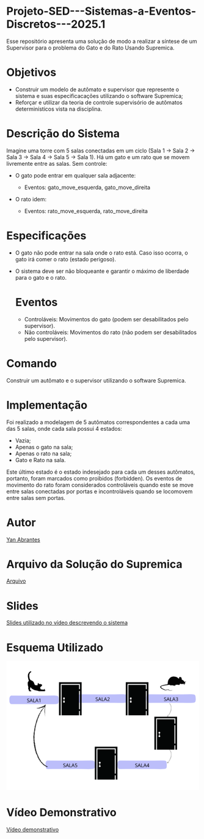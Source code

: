 # Projeto-SED---Sistemas-a-Eventos-Discretos---2025.1
Esse repositório apresenta uma solução de modo a realizar a síntese de um Supervisor para o problema do Gato e do Rato Usando Supremica.

# Objetivos

- Construir um modelo de autômato e supervisor que represente o sistema e suas especificacações utilizando o software Supremica;
- Reforçar e utilizar da teoria de controle supervisório de autômatos determinísticos vista na disciplina.

# Descrição do Sistema

Imagine uma torre com 5 salas conectadas em um ciclo (Sala 1 → Sala 2 → Sala 3 → Sala 4 → Sala 5 → Sala 1). Há um gato e um rato que se movem livremente entre as salas. Sem controle:

- O gato pode entrar em qualquer sala adjacente:
  - Eventos: gato_move_esquerda, gato_move_direita

- O rato idem:
  - Eventos: rato_move_esquerda, rato_move_direita

# Especificações

- O gato não pode entrar na sala onde o rato está. Caso isso ocorra, o gato irá comer o rato (estado perigoso).
- O sistema deve ser não bloqueante e garantir o máximo de liberdade para o gato e o rato.

  # Eventos

  - Controláveis: Movimentos do gato (podem ser desabilitados pelo supervisor).
  - Não controláveis: Movimentos do rato (não podem ser desabilitados pelo supervisor).

 # Comando
 Construir um autômato e o supervisor utilizando o software Supremica.

 # Implementação
Foi realizado a modelagem de 5 autômatos correspondentes a cada uma das 5 salas, onde cada sala possui 4 estados:

- Vazia;
- Apenas o gato na sala;
- Apenas o rato na sala;
- Gato e Rato na sala.

Este último estado é o estado indesejado para cada um desses autômatos, portanto, foram marcados como proibidos (forbidden). Os eventos de movimento do rato foram considerados controláveis quando este se move entre salas conectadas por portas e incontroláveis quando se locomovem entre salas sem portas.

 # Autor

 [Yan Abrantes](https://github.com/yanz1n)

 # Arquivo da Solução do Supremica

 [Arquivo](https://github.com/yanz1n/Projeto-SED---Sistemas-a-Eventos-Discretos---2025.1/blob/main/ProjetoSED_Salas.wmod)

 # Slides

 [Slides utilizado no vídeo descrevendo o sistema](https://github.com/yanz1n/Projeto-SED---Sistemas-a-Eventos-Discretos---2025.1/blob/main/Apresentacao_ProjetoSED.pdf)

 # Esquema Utilizado
![Esquema do Sistema](https://github.com/yanz1n/Projeto-SED---Sistemas-a-Eventos-Discretos---2025.1/blob/main/Esquema_remodelado.png)

 # Vídeo Demonstrativo
 
[Vídeo demonstrativo](https://drive.google.com/file/d/1mEHa9MMcA8azv8ORKV6Zb5ost1DCAewS/view?usp=sharing)
 
